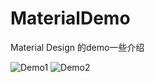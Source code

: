 # MaterialDemo
Material Design 的demo一些介绍

![Demo1](https://ww3.sinaimg.cn/large/006y8lVagw1fbh1lan56cg30840d27d1.gif) ![Demo2](https://ww4.sinaimg.cn/large/006y8lVagw1fbh1ch65k4g30830dhnpe.gif)